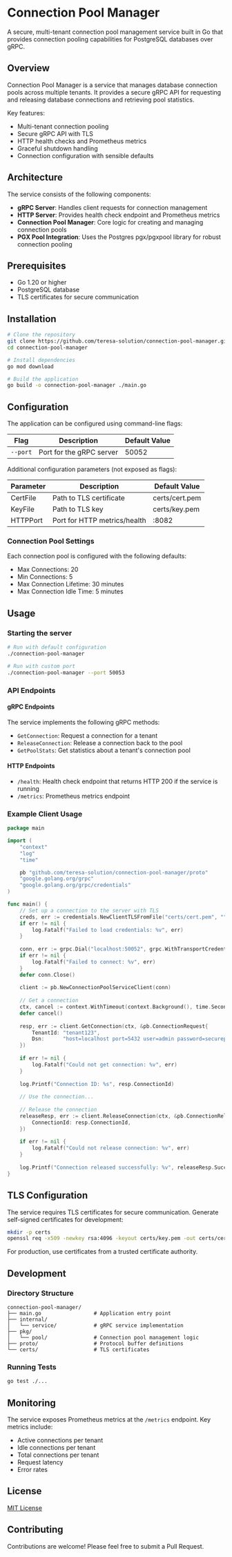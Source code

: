 # Connection Pool Manager

A secure, multi-tenant connection pool management service built in Go that provides connection pooling capabilities for PostgreSQL databases over gRPC.

## Overview

Connection Pool Manager is a service that manages database connection pools across multiple tenants. It provides a secure gRPC API for requesting and releasing database connections and retrieving pool statistics.

Key features:
- Multi-tenant connection pooling
- Secure gRPC API with TLS
- HTTP health checks and Prometheus metrics
- Graceful shutdown handling
- Connection configuration with sensible defaults

## Architecture

The service consists of the following components:

- **gRPC Server**: Handles client requests for connection management
- **HTTP Server**: Provides health check endpoint and Prometheus metrics
- **Connection Pool Manager**: Core logic for creating and managing connection pools
- **PGX Pool Integration**: Uses the Postgres pgx/pgxpool library for robust connection pooling

## Prerequisites

- Go 1.20 or higher
- PostgreSQL database
- TLS certificates for secure communication

## Installation

```bash
# Clone the repository
git clone https://github.com/teresa-solution/connection-pool-manager.git
cd connection-pool-manager

# Install dependencies
go mod download

# Build the application
go build -o connection-pool-manager ./main.go
```

## Configuration

The application can be configured using command-line flags:

| Flag      | Description                 | Default Value |
|-----------|-----------------------------| ------------- |
| `--port`  | Port for the gRPC server    | 50052         |

Additional configuration parameters (not exposed as flags):

| Parameter   | Description                    | Default Value      |
|-------------|--------------------------------|--------------------|
| CertFile    | Path to TLS certificate        | certs/cert.pem     |
| KeyFile     | Path to TLS key                | certs/key.pem      |
| HTTPPort    | Port for HTTP metrics/health   | :8082              |

### Connection Pool Settings

Each connection pool is configured with the following defaults:

- Max Connections: 20
- Min Connections: 5
- Max Connection Lifetime: 30 minutes
- Max Connection Idle Time: 5 minutes

## Usage

### Starting the server

```bash
# Run with default configuration
./connection-pool-manager

# Run with custom port
./connection-pool-manager --port 50053
```

### API Endpoints

#### gRPC Endpoints

The service implements the following gRPC methods:

- `GetConnection`: Request a connection for a tenant
- `ReleaseConnection`: Release a connection back to the pool
- `GetPoolStats`: Get statistics about a tenant's connection pool

#### HTTP Endpoints

- `/health`: Health check endpoint that returns HTTP 200 if the service is running
- `/metrics`: Prometheus metrics endpoint

### Example Client Usage

```go
package main

import (
	"context"
	"log"
	"time"

	pb "github.com/teresa-solution/connection-pool-manager/proto"
	"google.golang.org/grpc"
	"google.golang.org/grpc/credentials"
)

func main() {
	// Set up a connection to the server with TLS
	creds, err := credentials.NewClientTLSFromFile("certs/cert.pem", "")
	if err != nil {
		log.Fatalf("Failed to load credentials: %v", err)
	}
	
	conn, err := grpc.Dial("localhost:50052", grpc.WithTransportCredentials(creds))
	if err != nil {
		log.Fatalf("Failed to connect: %v", err)
	}
	defer conn.Close()
	
	client := pb.NewConnectionPoolServiceClient(conn)
	
	// Get a connection
	ctx, cancel := context.WithTimeout(context.Background(), time.Second)
	defer cancel()
	
	resp, err := client.GetConnection(ctx, &pb.ConnectionRequest{
		TenantId: "tenant123",
		Dsn:      "host=localhost port=5432 user=admin password=securepassword dbname=tenant_registry",
	})
	
	if err != nil {
		log.Fatalf("Could not get connection: %v", err)
	}
	
	log.Printf("Connection ID: %s", resp.ConnectionId)
	
	// Use the connection...
	
	// Release the connection
	releaseResp, err := client.ReleaseConnection(ctx, &pb.ConnectionRelease{
		ConnectionId: resp.ConnectionId,
	})
	
	if err != nil {
		log.Fatalf("Could not release connection: %v", err)
	}
	
	log.Printf("Connection released successfully: %v", releaseResp.Success)
}
```

## TLS Configuration

The service requires TLS certificates for secure communication. Generate self-signed certificates for development:

```bash
mkdir -p certs
openssl req -x509 -newkey rsa:4096 -keyout certs/key.pem -out certs/cert.pem -days 365 -nodes
```

For production, use certificates from a trusted certificate authority.

## Development

### Directory Structure

```
connection-pool-manager/
├── main.go                 # Application entry point
├── internal/
│   └── service/            # gRPC service implementation
├── pkg/
│   └── pool/               # Connection pool management logic
├── proto/                  # Protocol buffer definitions
└── certs/                  # TLS certificates
```

### Running Tests

```bash
go test ./...
```

## Monitoring

The service exposes Prometheus metrics at the `/metrics` endpoint. Key metrics include:

- Active connections per tenant
- Idle connections per tenant
- Total connections per tenant
- Request latency
- Error rates

## License

[MIT License](LICENSE)

## Contributing

Contributions are welcome! Please feel free to submit a Pull Request.